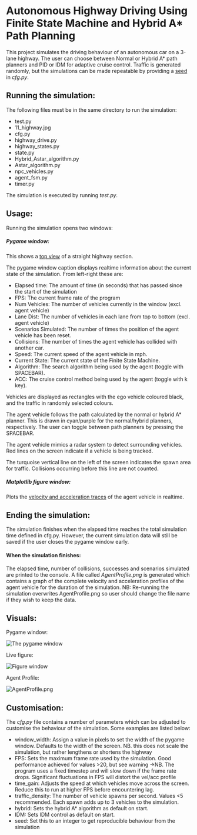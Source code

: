 # Autonomous Highway Driving Using Finite State Machine and Hybrid A* Path Planning

This project simulates the driving behaviour of an autonomous car on a 3-lane highway.
The user can choose between Normal or Hybrid A* path planners and PID or IDM for adaptive cruise control.
Traffic is generated randomly, but the simulations can be made repeatable by providing a [seed](Customisation) in *cfg.py*.


## Running the simulation:

The following files must be in the same directory to run the simulation:

- test.py
- 11_highway.jpg
- cfg.py
- highway_drive.py
- highway_states.py
- state.py
- Hybrid_Astar_algorithm.py
- Astar_algorithm.py
- npc_vehicles.py
- agent_fsm.py
- timer.py

The simulation is executed by running *test.py*.


## Usage:
Running the simulation opens two windows:

##### Pygame window:

This shows a [top view](Visuals) of a straight highway section.

The pygame window caption displays realtime information about the current state of the simulation. From left-right these are:
- Elapsed time: The amount of time (in seconds) that has passed since the start of the simulation
- FPS: The current frame rate of the program
- Num Vehicles: The number of vehicles currently in the window (excl. agent vehicle)
- Lane Dist: The number of vehicles in each lane from top to bottom (excl. agent vehicle)
- Scenarios Simulated: The number of times the position of the agent vehicle has been reset.
- Collisions: The number of times the agent vehicle has collided with another car.
- Speed: The current speed of the agent vehicle in mph.
- Current State: The current state of the Finite State Machine.
- Algorithm: The search algorithm being used by the agent (toggle with SPACEBAR).
- ACC: The cruise control method being used by the agent (toggle with k key).

Vehicles are displayed as rectangles with the ego vehicle coloured black, and the traffic in randomly selected colours.

The agent vehicle follows the path calculated by the normal or hybrid A* planner. This is drawn in cyan/purple for the normal/hybrid planners, respectively.
The user can toggle between path planners by pressing the SPACEBAR.

The agent vehicle mimics a radar system to detect surrounding vehicles. Red lines on the screen indicate if a vehicle is being tracked.

The turquoise vertical line on the left of the screen indicates the spawn area for traffic. Collisions occurring before this line are not counted.

##### Matplotlib figure window:
Plots the [velocity and acceleration traces](Visuals) of the agent vehicle in realtime.

## Ending the simulation:
The simulation finishes when the elapsed time reaches the total simulation time defined in cfg.py.
However, the current simulation data will still be saved if the user closes the pygame window early.

#### When the simulation finishes:
The elapsed time, number of collisions, successes and scenarios simulated are printed to the console.
A file called *AgentProfile.png* is generated which contains a graph of the complete velocity and acceleration profiles of the agent vehicle for the duration of the simulation.
NB: Re-running the simulation overwrites AgentProfile.png so user should change the file name if they wish to keep the data.

## Visuals:
Pygame window: 

![The pygame window](Pygame_window_example.png)

Live figure:

![Figure window](Live_graph_example.png)

Agent Profile:

![AgentProfile.png](AgentProfile_example_low_res.png)


## Customisation:
The *cfg.py* file contains a number of parameters which can be adjusted to customise the behaviour of the simulation.
Some examples are listed below:
- window_width: Assign a value in pixels to set the width of the pygame window. Defaults to the width of the screen. NB. this does not scale the simulation, but rather lengthens or shortens the highway
- FPS: Sets the maximum frame rate used by the simulation. Good performance achieved for values >20, but see warning ->NB. The program uses a fixed timestep and will slow down if the frame rate drops. Significant fluctuations in FPS will distort the vel/acc profile
- time_gain: Adjusts the speed at which vehicles move across the screen. Reduce this to run at higher FPS before encountering lag.
- traffic_density: The number of vehicle spawns per second. Values <5 recommended. Each spawn adds up to 3 vehicles to the simulation.
- hybrid: Sets the hybrid A* algorithm as default on start.
- IDM: Sets IDM control as default on start.
- seed: Set this to an integer to get reproducible behaviour from the simulation
